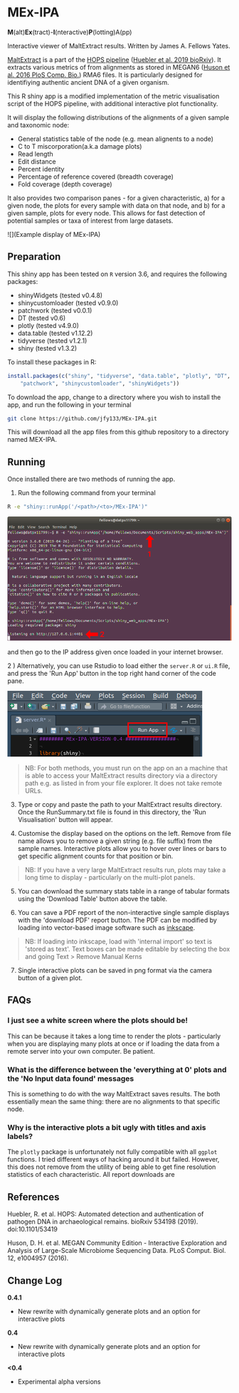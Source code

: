 # MEx-IPA

**M**(alt)**Ex**(tract)-**I**(nteractive)**P**(lotting)A(pp)

Interactive viewer of MaltExtract results. Written by James A. Fellows Yates.

[MaltExtract](https://github.com/rhuebler/MaltExtract) is a part of the [HOPS pipeline](https://github.com/rhuebler/HOPS) ([Huebler et al. 2019 bioRxiv](https://doi.org/10.1101/534198)).
It extracts various metrics of from alignments as stored
in MEGAN6 ([Huson et al. 2016 PloS Comp. Bio.](https://doi.org/10.1371/journal.pcbi.1004957)) RMA6 files.
It is particularly designed for identifiying authentic ancient DNA of 
a given organism.

This R shiny app is a modified implementation of the metric visualisation 
script of the HOPS pipeline, with additional interactive plot functionality.

It will display the following distributions of the alignments of a given sample
and taxonomic node:
  * General statistics table of the node (e.g. mean alignents to a node)
  * C to T miscorporation(a.k.a damage plots)
  * Read length
  * Edit distance
  * Percent identity
  * Percentage of reference covered (breadth coverage)
  * Fold coverage (depth coverage)

It also provides two comparison panes - for a given characteristic, a) for a
given node, the plots for every sample with data on that node, and b) for a 
given sample, plots for every node. This allows for fast detection of potential
samples or taxa of interest from large datasets.  

![](Example display of MEx-IPA)

## Preparation
This shiny app has been tested on `R` version 3.6, and requires the following 
packages:

 * shinyWidgets (tested v0.4.8)
 * shinycustomloader (tested v0.9.0)
 * patchwork (tested v0.0.1)
 * DT (tested v0.6)
 * plotly (tested v4.9.0)
 * data.table (tested v1.12.2)
 * tidyverse (tested v1.2.1)
 * shiny (tested v1.3.2)

To install these packages in R:

```r
install.packages(c("shiny", "tidyverse", "data.table", "plotly", "DT", 
	"patchwork", "shinycustomloader", "shinyWidgets"))
```

To download the app, change to a directory where you wish to install the 
app, and run the following in your terminal

```bash
git clone https://github.com/jfy133/MEx-IPA.git
```

This will download all the app files from this github repository to a
directory named MEX-IPA.

## Running

Once installed there are two methods of running the app. 

1) Run the following command from your terminal

```bash
R -e "shiny::runApp('/<path>/<to>/MEx-IPA')"
```

![How to run in a Terminal](assets/images/02-terminal_instructions.png)

and then go to the IP address given once loaded in your internet browser.

2 ) Alternatively, you can use Rstudio to load either the `server.R` or `ui.R` 
file, and press the 'Run App' button in the top right hand corner of the 
code pane.

![How to run in Rstudio](assets/images/03-rstudio_instructions.png)

> NB: For both methods, you must run on the app on an a machine that is able to 
> access your MaltExtract results directory via a directory path e.g. as listed 
> in from your file explorer. It does not take remote URLs.

3) Type or copy and paste the path to your MaltExtract results directory. Once
the RunSummary.txt file is found in this directory, the 'Run Visualisation' 
button will appear.

4) Customise the display based on the options on the left. Remove from
file name allows you to remove a given string (e.g. file suffix) from the
sample names. Interactive plots allow you to hover over lines or bars to get
specific alignment counts for that position or bin.

> NB: If you have a very large MaltExtract results run, plots may take a 
> long time to display - particularly on the multi-plot panels.

5) You can download the summary stats table in a range of tabular formats 
using the 'Download Table' button above the table.

6) You can save a PDF report of the non-interactive single sample displays with 
the 'download PDF' report button. The PDF can be modified by loading into 
vector-based image software such as [inkscape](https://inkscape.org/). 

> NB: If loading into inkscape, load with 'internal import' so text is 'stored
> as text'. Text boxes can be made editable by selecting the box and going 
> Text > Remove Manual Kerns

7) Single interactive plots can be saved in png format via the camera button
of a given plot.

## FAQs

### I just see a white screen where the plots should be!

This can be because it takes a long time to render the plots - particularly
when you are displaying many plots at once or if loading the data
from a remote server into your own computer. Be patient.

### What is the difference between the 'everything at 0' plots and the 'No Input data found' messages

This is something to do with the way MaltExtract saves results. The both 
essentially mean the same thing: there are no alignments to that specific node.

### Why is the interactive plots a bit ugly with titles and axis labels?
The `plotly` package is unfortunately not fully compatible with all `ggplot` 
functions. I tried different ways of hacking around it but failed. However,
this does not remove from the utility of being able to get fine resolution
statistics of each characteristic. All report downloads are 

## References

Huebler, R. et al. HOPS: Automated detection and authentication of pathogen DNA in archaeological remains. bioRxiv 534198 (2019). doi:10.1101/53419

Huson, D. H. et al. MEGAN Community Edition - Interactive Exploration and Analysis of Large-Scale Microbiome Sequencing Data. PLoS Comput. Biol. 12, e1004957 (2016).

## Change Log

**0.4.1**
  * New rewrite with dynamically generate plots and an option for interactive plots

**0.4**
  * New rewrite with dynamically generate plots and an option for interactive plots

**<0.4** 
  * Experimental alpha versions
